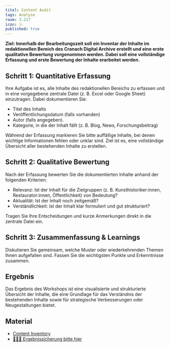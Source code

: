 ```yaml
---
titel: Content Audit
tags: Analyse
raum: 3.217
icon: 🩺
published: true
---
```





**Ziel: Innerhalb der Bearbeitungszeit soll ein Inventar der Inhalte im redaktionellen Bereich des Cranach Digital Archive erstellt und eine erste qualitative Bewertung vorgenommen werden. Dabei soll eine vollständige Erfassung und erste Bewertung der Inhalte erarbeitet werden.**



<div class="is-medium">

## Schritt 1: Quantitative Erfassung

Ihre Aufgabe ist es, alle Inhalte des redaktionellen Bereichs zu erfassen und in eine vorgegebene zentrale Datei (z. B. Excel oder Google Sheet) einzutragen. Dabei dokumentieren Sie:
- Titel des Inhalts
- Veröffentlichungsdatum (falls vorhanden)
- Autor (falls angegeben).
- Kategorie, in die der Inhalt fällt (z. B. Blog, News, Forschungsbeitrag)

Während der Erfassung markieren Sie bitte auffällige Inhalte, bei denen wichtige Informationen fehlen oder unklar sind. Ziel ist es, eine vollständige Übersicht aller bestehenden Inhalte zu erstellen.


## Schritt 2: Qualitative Bewertung 

Nach der Erfassung bewerten Sie die dokumentierten Inhalte anhand der folgenden Kriterien:
- Relevanz: Ist der Inhalt für die Zielgruppen (z. B. Kunsthistoriker:innen, Restaurator:innen, Öffentlichkeit) von Bedeutung?
- Aktualität: Ist der Inhalt noch zeitgemäß?
- Verständlichkeit: Ist der Inhalt klar formuliert und gut strukturiert?

Tragen Sie Ihre Entscheidungen und kurze Anmerkungen direkt in die zentrale Datei ein.


## Schritt 3: Zusammenfassung & Learnings

Diskutieren Sie gemeinsam, welche Muster oder wiederkehrenden Themen Ihnen aufgefallen sind. Fassen Sie die wichtigsten Punkte und Erkenntnisse zusammen.

## Ergebnis
Das Ergebnis des Workshops ist eine visualisierte und strukturierte Übersicht der Inhalte, die eine Grundlage für das Verständnis der bestehenden Inhalte sowie für strategische Verbesserungen oder Neugestaltungen bietet. 


## Material
- [Content Inventory](https://www.usability.gov/how-to-and-tools/methods/content-inventory.html)
- [🧑🏽‍🏫 Ergebnissicherung bitte hier](https://miro.com/app/board/uXjVL53RuTs=/?share_link_id=933064673136)

</div>




















